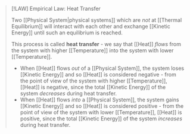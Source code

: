 >[!LAW] Empirical Law: Heat Transfer
>
>Two [[Physical System|physical systems]] which are *not* at [[Thermal Equilibrium]] will interact with each other and exchange [[Kinetic Energy]] until such an equilibrium is reached.
>
>
>
>This process is called **heat transfer** - we say that [[Heat]] *flows* from the system with higher [[Temperature]] into the system with lower [[Temperature]].
>- When [[Heat]] flows *out* of a [[Physical System]], the system loses [[Kinetic Energy]] and so [[Heat]] is considered negative - from the point of view of the system with higher [[Temperature]], [[Heat]] is negative, since the total [[Kinetic Energy]] of the system *decreases* during heat transfer.
>- When [[Heat]] flows *into* a [[Physical System]], the system gains [[Kinetic Energy]] and so [[Heat]] is considered positive - from the point of view of the system with lower [[Temperature]], [[Heat]] is positive, since the total [[Kinetic Energy]] of the system *increases* during heat transfer.
>